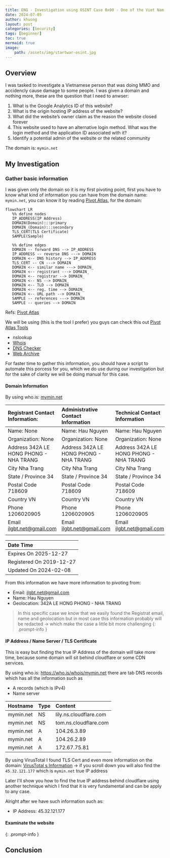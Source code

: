 ```yaml
---
title: ENG - Investigation using OSINT Case 0x00 - One of the Viet Nam MMO 
date: 2024-07-05
author: khuong
layout: post
categories: [Security]
tags: [beginner]
toc: true
mermaid: true
image:
    path: /assets/img/startwar-osint.jpg
---
```


## Overview

I was tasked to investigate a Vietnamese person that was doing MMO and accidencly cause damage to some people. I was given a domain and nothing more, these are the question that I need to anwser:

1. What is the Google Analytics ID of this website?
2. What is the origin hosting IP address of the website?
3. What did the website’s owner claim as the reason the website closed forever
4. This website used to have an alternative login method. What was the login
method and the application ID associated with it?
5. Identify a potential admin of the website or the related community

The domain is: `mymin.net`

## My Investigation 

### Gather basic information

I was given only the domain so it is my first pivoting point, first you have to know what kind of information you can have from the domain name: `mymin.net`, you can know it by reading [Pivot Atlas](https://gopivot.ing/), for the domain: 

 ```mermaid 
 flowchart LR
	%% define nodes
	IP_ADDRESS(IP Address)
	DOMAIN(Domain):::primary
	DOMAIN_(Domain):::secondary
	TLS_CERT(TLS Certificate)
	SAMPLE(Sample)
	
	%% define edges
	DOMAIN -- forward DNS --> IP_ADDRESS
	IP_ADDRESS -- reverse DNS ---> DOMAIN
	DOMAIN <-- DNS history --> IP_ADDRESS
	TLS_CERT -- CN ---> DOMAIN
	DOMAIN <-- similar name ---> DOMAIN_
	DOMAIN <-- registrant ---> DOMAIN_
	DOMAIN <-- registrar --> DOMAIN_
	DOMAIN <-- NS --> DOMAIN_
	DOMAIN <-- TLD --> DOMAIN_
	DOMAIN <-- reg. time --> DOMAIN_
	DOMAIN <-- URL path --> DOMAIN_
	SAMPLE -- references ---> DOMAIN
	SAMPLE -- queries --> DOMAIN
```
Refs: [Pivot Atlas](https://gopivot.ing/)


We will be using (this is the tool I prefer) you guys can check this out [Pivot Atlas Tools](https://gopivot.ing/tools/) 
- nslookup
- [Whois](https://who.is/)
- [DNS Checker](https://dnschecker.org)
- [Web Archive](https://web.archive.org/)

For faster time to gather this information, you should have a script to automate this porcess for you, which we do use during our investigation but for the sake of clarity we will be doing manual for this case.

#### Domain Information

By using who.is: [mymin.net](https://who.is/whois/mymin.net)

| Registrant Contact Information:        | Administrative Contact Information     | Technical Contact Information          |
| :------------------------------------- | :------------------------------------- | :------------------------------------- |
| Name: None                               | Name: Hau Nguyen                        | Name: Hau Nguyen                             |
| Organization: None                      | Organization: None                      | Organization: None                      |
| Address 342A LE HONG PHONG - NHA TRANG | Address 342A LE HONG PHONG - NHA TRANG | Address 342A LE HONG PHONG - NHA TRANG |
| City Nha Trang                         | City Nha Trang                         | City Nha Trang                         |
| State / Province 34                    | State / Province 34                    | State / Province 34                    |
| Postal Code 718609                     | Postal Code 718609                     | Postal Code 718609                     |
| Country VN                             | Country VN                             | Country VN                             |
| Phone 1206020905                       | Phone 1206020905                       | Phone 1206020905                       |
| Email  ilgbt.net@gmail.com             | Email  ilgbt.net@gmail.com             | Email  ilgbt.net@gmail.com             |
|                                        |                                        |                                        |


| Date Time                |
| :----------------------- |
| Expires On 2025-12-27    |
| Registered On 2019-12-27 |
| Updated On 2024-02-08    |


From this information we have more information to pivoting from:
- Email: ilgbt.net@gmail.com
- Name: Hau Nguyen
- Geolocation: 342A LE HONG PHONG - NHA TRANG


> In this specific case we know that we easily found the Registrat email, name and geolocation but in most case this information probably will be redacted -> which make the case a little bit more challenging
{: .prompt-info }


#### IP Address / Name Server / TLS Certificate

This is easy but finding the true IP Address of the domain will take more time, because some domain will sit behind cloudflare or some CDN services.

By using who.is: https://who.is/whois/mymin.net  there are tab DNS records which has all the information such as 

- A records (which is IPv4)
- Name server 

| Hostname  | Type | Content                |
| :-------- | :--- | :--------------------- |
| mymin.net | NS   | lily.ns.cloudflare.com |
| mymin.net | NS   | tom.ns.cloudflare.com  |
| mymin.net | A    | 104.26.3.89            |
| mymin.net | A    | 104.26.2.89            |
| mymin.net | A    | 172.67.75.81           |

By using VirusTotal I found TLS Cert and even more information on the domain: [VirusTotal
s Information](https://www.virustotal.com/gui/domain/mymin.net/details) -> if you scroll down you will also find the `45.32.121.177` which is `mymin.net` true IP address

Later I'll show you how to find the true IP address behind cloudflare using another technique which I find that it is very fundamental and can be apply to any case.


Alright after we have such information such as:

- IP Address: 45.32.121.177

#### Examinate the website 

>  
{: .prompt-info }



## Conclusion
